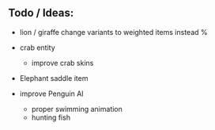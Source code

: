 
## Todo / Ideas:

 - lion / giraffe change variants to weighted items instead %
 
 - crab entity
     - improve crab skins

 - Elephant saddle item
    
 - improve Penguin AI
     - proper swimming animation
     - hunting fish